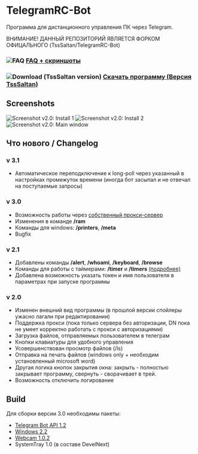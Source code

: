# TelegramRC-Bot
Программа для дистанционного управления ПК через Telegram.

ВНИМАНИЕ! ДАННЫЙ РЕПОЗИТОРИЙ ЯВЛЯЕТСЯ ФОРКОМ ОФИЦАЛЬНОГО (TssSaltan/TelegramRC-Bot)

### ![FAQ](https://tssaltan.top/files/2019/07/Pasted.png) [FAQ + скриншоты](https://tssaltan.top/?p=1928)
### ![Download (TssSaltan version)](https://tssaltan.top/files/2019/07/download.png) [Скачать программу (Версия TssSaltan)](https://tssaltan.top/download/1931/)

## Screenshots
![Screenshot v2.0: Install 1](https://user-images.githubusercontent.com/3524731/70854539-4badd080-1ece-11ea-8570-6671c50236d8.png)
![Screenshot v2.0: Install 2](https://sun9-63.userapi.com/c858016/v858016715/1288de/pql91LytdUc.jpg)
![Screenshot v2.0: Main window](https://user-images.githubusercontent.com/3524731/70854609-fd4d0180-1ece-11ea-9d25-41c5876e9c7f.png)


## Что нового / Changelog
### v 3.1
* Автоматическое переподключение к long-poll через указанный в настройках промежуток времени (иногда бот засыпал и не отвечал на поступаемые запросы)

### v 3.0
* Возможность работы через [собственный прокси-сервер](https://github.com/TsSaltan/Telegram-bot-api-php-proxy)
* Изменения в команде **/ram**
* Команды для windows: **/printers**, **/meta**
* Bugfix

### v 2.1
* Добавлены команды **/alert**, **/whoami**, **/keyboard**, **/browse**
* Команды для работы с таймерами: **/timer** и **/timers** [(подробнее)](https://tssaltan.top/?p=1928#timers)
* Добавлена возможность указать токен и имя пользователя в параметрах при запуске программы

### v 2.0
* Изменен внешний вид программы (в прошлой версии спойлеры ужасно лагали при редактировании)
* Поддержка прокси (пока только сервера без авторизации, DN пока не умеет корректно работать с прокси с авторизациями)
* Загрузка файлов, отправляемых пользователем в телеграм
* Кнопки клавиатуры для удобного управления
* Усовершенствован просмотр файлов (/ls)
* Отправка на печать файлов (windows only + необходим установленный microsoft word)
* Другая логика кнопок закрытия окна: закрыть - полностью закрывает программу, свернуть - сворачивает в трей.
* Возможность отключить логирование

## Build
Для сборки версии 3.0 необходимы пакеты:
* [Telegram Bot API 1.2](https://github.com/jphp-group/jphp-telegram-bot-api/releases/)
* [Windows 2.2](https://github.com/TsSaltan/DevelNext-Windows/releases/tag/2.2)
* [Webcam 1.0.2](https://github.com/jphp-group/jphp-webcam-ext/releases/tag/1.0.3)
* SystemTray 1.0 (в составе DevelNext)

